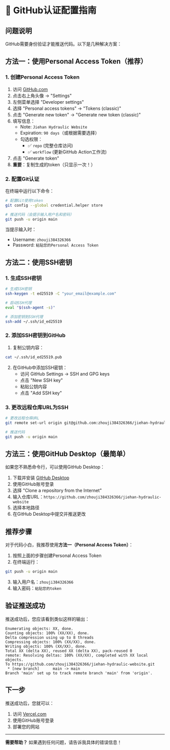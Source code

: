 # 🔐 GitHub认证配置指南

## 问题说明
GitHub需要身份验证才能推送代码。以下是几种解决方案：

## 方法一：使用Personal Access Token（推荐）

### 1. 创建Personal Access Token

1. 访问 [GitHub.com](https://github.com)
2. 点击右上角头像 → "Settings"
3. 左侧菜单选择 "Developer settings"
4. 选择 "Personal access tokens" → "Tokens (classic)"
5. 点击 "Generate new token" → "Generate new token (classic)"
6. 填写信息：
   - Note: `Jiehan Hydraulic Website`
   - Expiration: `90 days`（或根据需要选择）
   - 勾选权限：
     - ✅ `repo` (完整仓库访问)
     - ✅ `workflow` (更新GitHub Action工作流)
7. 点击 "Generate token"
8. **重要**：复制生成的token（只显示一次！）

### 2. 配置Git认证

在终端中运行以下命令：

```bash
# 配置Git使用token
git config --global credential.helper store

# 推送代码（会提示输入用户名和密码）
git push -u origin main
```

当提示输入时：
- Username: `zhouji384326366`
- Password: `粘贴您的Personal Access Token`

## 方法二：使用SSH密钥

### 1. 生成SSH密钥

```bash
# 生成SSH密钥
ssh-keygen -t ed25519 -C "your_email@example.com"

# 启动SSH代理
eval "$(ssh-agent -s)"

# 添加密钥到SSH代理
ssh-add ~/.ssh/id_ed25519
```

### 2. 添加SSH密钥到GitHub

1. 复制公钥内容：
```bash
cat ~/.ssh/id_ed25519.pub
```

2. 在GitHub中添加SSH密钥：
   - 访问 GitHub Settings → SSH and GPG keys
   - 点击 "New SSH key"
   - 粘贴公钥内容
   - 点击 "Add SSH key"

### 3. 更改远程仓库URL为SSH

```bash
# 更改远程仓库URL
git remote set-url origin git@github.com:zhouji384326366/jiehan-hydraulic-website.git

# 推送代码
git push -u origin main
```

## 方法三：使用GitHub Desktop（最简单）

如果您不熟悉命令行，可以使用GitHub Desktop：

1. 下载并安装 [GitHub Desktop](https://desktop.github.com/)
2. 使用GitHub账号登录
3. 选择 "Clone a repository from the Internet"
4. 输入仓库URL：`https://github.com/zhouji384326366/jiehan-hydraulic-website`
5. 选择本地路径
6. 在GitHub Desktop中提交并推送更改

## 推荐步骤

对于代码小白，我推荐使用**方法一（Personal Access Token）**：

1. 按照上面的步骤创建Personal Access Token
2. 在终端运行：
```bash
git push -u origin main
```
3. 输入用户名：`zhouji384326366`
4. 输入密码：`粘贴您的token`

## 验证推送成功

推送成功后，您应该看到类似这样的输出：
```
Enumerating objects: XX, done.
Counting objects: 100% (XX/XX), done.
Delta compression using up to 8 threads
Compressing objects: 100% (XX/XX), done.
Writing objects: 100% (XX/XX), done.
Total XX (delta XX), reused XX (delta XX), pack-reused 0
remote: Resolving deltas: 100% (XX/XX), completed with XX local objects.
To https://github.com/zhouji384326366/jiehan-hydraulic-website.git
 * [new branch]      main -> main
Branch 'main' set up to track remote branch 'main' from 'origin'.
```

## 下一步

推送成功后，您就可以：
1. 访问 [Vercel.com](https://vercel.com)
2. 使用GitHub账号登录
3. 部署您的网站

---

**需要帮助？** 如果遇到任何问题，请告诉我具体的错误信息！
